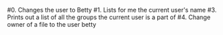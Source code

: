 #0. Changes the user to Betty
#1. Lists for me the current user's name
#3. Prints out a list of all the groups the current user is a part of
#4. Change owner of a file to the user betty